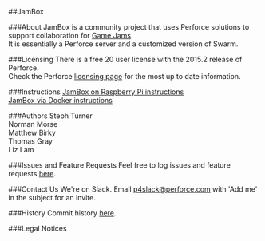 ##JamBox

###About
JamBox is a community project that uses Perforce solutions to support collaboration for [Game Jams](https://en.wikipedia.org/wiki/Game_jam).    
It is essentially a Perforce server and a customized version of Swarm.    

###Licensing
There is a free 20 user license with the 2015.2 release of Perforce.    
Check the Perforce [licensing page](https://www.perforce.com/purchase/pricing-licensing) for the most up to date information.    

###Instructions
[JamBox on Raspberry Pi instructions](https://swarm.workshop.perforce.com/projects/thomas_gray-jambox/files/main/INSTALL-RPI.md)    
[JamBox via Docker instructions](https://swarm.workshop.perforce.com/projects/thomas_gray-jambox/files/docker/README.md)    

###Authors
Steph Turner    
Norman Morse    
Matthew Birky    
Thomas Gray    
Liz Lam    

###Issues and Feature Requests
Feel free to log issues and feature requests [here](https://swarm.workshop.perforce.com/projects/thomas_gray-jambox/jobs/).    

###Contact Us
We're on Slack. Email p4slack@perforce.com with 'Add me' in the subject for an invite.    

###History
Commit history [here](https://swarm.workshop.perforce.com/projects/thomas_gray-jambox/changes/).    

###Legal Notices
